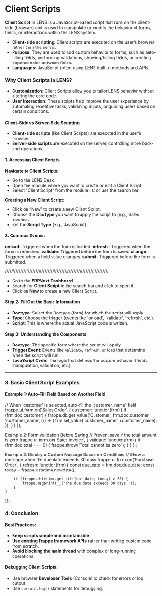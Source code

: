 #  Client Scripts

**Client Script** in LENS is a JavaScript-based script that runs on the client-side (browser) and is used to manipulate or modify the behavior of forms, fields, or interactions within the LENS system.

- **Client-side scripting**: Client scripts are executed on the user's browser rather than the server.
- **Purpose**: They are used to add custom behavior to forms, such as auto-filling fields, performing validations, showing/hiding fields, or creating dependencies between fields.
-   **Languages:** JavaScript (often using LENS built-in methods and APIs).

### Why Client Scripts in LENS?

-   **Customization**: Client Scripts allow you to tailor LENS behavior without altering the core code.
-   **User Interaction**: These scripts help improve the user experience by automating repetitive tasks, validating inputs, or guiding users based on certain conditions.

#### Client-Side vs Server-Side Scripting

-   **Client-side scripts** (like Client Scripts) are executed in the user’s browser.
-   **Server-side scripts** are executed on the server, controlling more back-end operations.

#### **1. Accessing Client Scripts**

   **Navigate to Client Scripts:**
   
 - Go to the LENS Desk.
 - Open the module where you want to create or edit a Client Script.
 - Select "Client Script" from the module list or use the
   search bar.

 **Creating a New Client Script:**
    
 - Click on “New” to create a new Client Script.
 - Choose the **DocType** you want to apply the script to (e.g., Sales
   Invoice).
 - Set the **Script Type** (e.g., JavaScript).

#### **2. Common Events:**
    
  **onload**: Triggered when the form is loaded.
**refresh** : Triggered when the form is refreshed.
**validate**: Triggered before the form is saved
**change**: Triggered when a field value changes.
**submit**: Triggered before the form is submitted.



////////////////////////////////////////////////////////////////////


-   Go to the **ERPNext Dashboard**.
-   Search for **Client Script** in the search bar and click to open it.
-   Click on **New** to create a new Client Script.

#### Step 2: Fill Out the Basic Information

-   **Doctype**: Select the Doctype (form) for which the script will apply.
-   **Type**: Choose the trigger (events like 'onload', 'validate', 'refresh', etc.).
-   **Script**: This is where the actual JavaScript code is written.

#### Step 3: Understanding the Components

-   **Doctype**: The specific form where the script will apply.
-   **Trigger Event**: Events like `validate`, `refresh`, `onload` that determine when the script will run.
-   **JavaScript Code**: The logic that defines the custom behavior (fields manipulation, validation, etc.).

----------

### 3. **Basic Client Script Examples**

#### Example 1: Auto-Fill Field Based on Another Field

// When 'customer' is selected, auto-fill the 'customer_name' field
frappe.ui.form.on('Sales Order', {
    customer: function(frm) {
        if (frm.doc.customer) {
            frappe.db.get_value('Customer', frm.doc.customer, 'customer_name', (r) => {
                frm.set_value('customer_name', r.customer_name);
            });
        }
    }
});

Example 2: Form Validation Before Saving
// Prevent save if the total amount is zero
frappe.ui.form.on('Sales Invoice', {
    validate: function(frm) {
        if (frm.doc.total === 0) {
            frappe.throw('Total cannot be zero.');
        }
    }
});

Example 3: Display a Custom Message Based on Conditions
// Show a message when the due date exceeds 30 days
frappe.ui.form.on('Purchase Order', {
    refresh: function(frm) {
        const due_date = frm.doc.due_date;
        const today = frappe.datetime.nowdate();
        
        if (frappe.datetime.get_diff(due_date, today) > 30) {
            frappe.msgprint(__('The due date exceeds 30 days.'));
        }
    }
});
### 4. **Conclusion**

#### Best Practices:

-   **Keep scripts simple and maintainable**.
-   **Use existing Frappe framework APIs** rather than writing custom code from scratch.
-   **Avoid blocking the main thread** with complex or long-running operations.

#### Debugging Client Scripts:

-   Use browser **Developer Tools** (Console) to check for errors or log output.
-   Use `console.log()` statements for debugging.
<!--stackedit_data:
eyJoaXN0b3J5IjpbMTEyMDI4MDM0OCwxMDg0NDMzNDIxLDI3Mz
ExNzY3MywtMTIyNzcxNzc3MiwxMTQ5MDMxODMyLC02NzUwMDY4
NzYsNTIzODQxMjM4LDczMDk5ODExNl19
-->